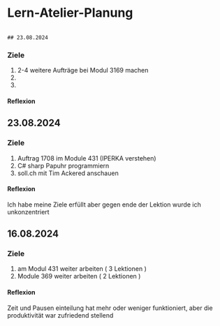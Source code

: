 # Lern-Atelier-Planung          

                                                                                                                      ## 23.08.2024
### Ziele
1. 2-4 weitere Aufträge bei Modul 3169 machen
2. 
3. 

#### Reflexion


## 23.08.2024
### Ziele
1. Auftrag 1708 im Module 431 (IPERKA verstehen)
2. C# sharp Papuhr programmiern
3. soll.ch mit Tim Ackered anschauen

#### Reflexion
Ich habe meine Ziele erfüllt aber gegen ende der Lektion wurde ich unkonzentriert


## 16.08.2024
### Ziele
1. am Modul 431 weiter arbeiten ( 3 Lektionen )
2. Module 369 weiter arbeiten ( 2 Lektionen )

#### Reflexion
Zeit und Pausen einteilung hat mehr oder weniger funktioniert,
aber die produktivität war zufriedend stellend
